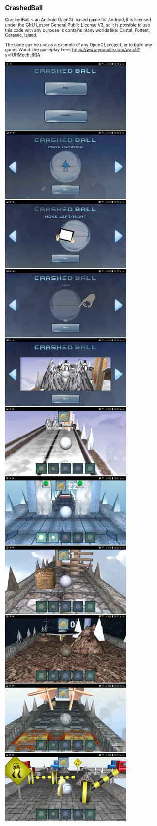 ## CrashedBall

CrashedBall is an Android OpenGL based game for Android,
it is licensed under the GNU Lesser General Public License V3,
so it is possible to use this code with any purpose, it contains
many worlds like: Cristal, Fortest, Ceramic, Island.

The code can be use as a example of any OpenGL project, or to build any game.
Watch the gameplay here:
https://www.youtube.com/watch?v=fUHMeehu6BA

<img src="https://github.com/LMachinery/CrashedBall/blob/master/Screenshot_20190116-100857_CrashedBall.jpg" width="400" height="225">     <img src="https://github.com/LMachinery/CrashedBall/blob/master/Screenshot_20190116-100900_CrashedBall.jpg" width="400" height="225">
<img src="https://github.com/LMachinery/CrashedBall/blob/master/Screenshot_20190116-100904_CrashedBall.jpg" width="400" height="225">
<img src="https://github.com/LMachinery/CrashedBall/blob/master/Screenshot_20190116-100909_CrashedBall.jpg" width="400" height="225">
<img src="https://github.com/LMachinery/CrashedBall/blob/master/Screenshot_20190116-100917_CrashedBall.jpg" width="400" height="225">
<img src="https://github.com/LMachinery/CrashedBall/blob/master/Screenshot_20190116-101002_CrashedBall.jpg" width="400" height="225">
<img src="https://github.com/LMachinery/CrashedBall/blob/master/Screenshot_20190116-101157_CrashedBall.jpg" width="400" height="225">
<img src="https://github.com/LMachinery/CrashedBall/blob/master/Screenshot_20190116-101211_CrashedBall.jpg" width="400" height="225">
<img src="https://github.com/LMachinery/CrashedBall/blob/master/Screenshot_20190116-101231_CrashedBall.jpg" width="400" height="225">
<img src="https://github.com/LMachinery/CrashedBall/blob/master/Screenshot_20190116-101259_CrashedBall.jpg" width="400" height="225">
<img src="https://github.com/LMachinery/CrashedBall/blob/master/Screenshot_20190116-101326_CrashedBall.jpg" width="400" height="225">
